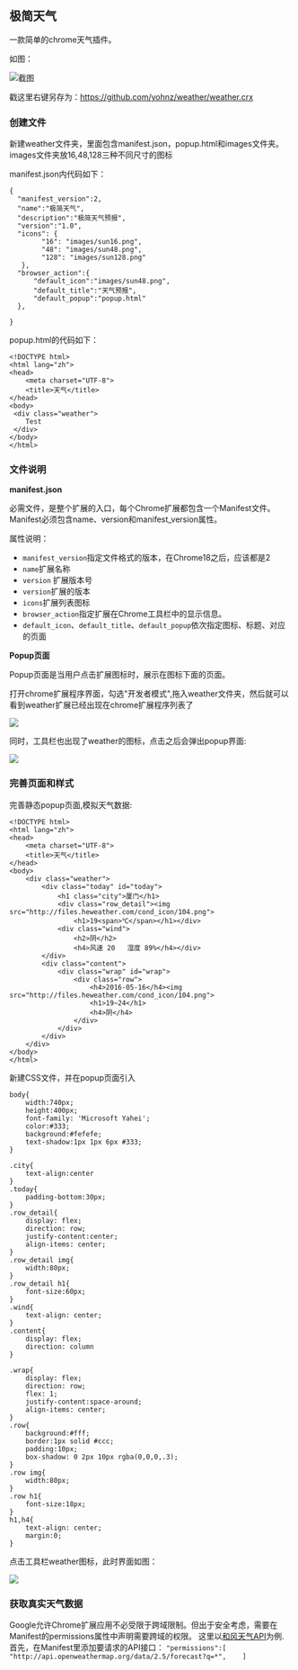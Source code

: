 ## 极简天气
一款简单的chrome天气插件。

如图：

![截图](./images/1.png "截图")

戳这里右键另存为：<https://github.com/yohnz/weather/weather.crx>


### 创建文件
新建weather文件夹，里面包含manifest.json，popup.html和images文件夹。images文件夹放16,48,128三种不同尺寸的图标

manifest.json内代码如下：
```
{
  "manifest_version":2,
  "name":"极简天气",
  "description":"极简天气预报",
  "version":"1.0",
  "icons": {
        "16": "images/sun16.png",
        "48": "images/sun48.png",
        "128": "images/sun128.png"
   },
  "browser_action":{
      "default_icon":"images/sun48.png",
      "default_title":"天气预报",
      "default_popup":"popup.html"
  },
   
}
```

popup.html的代码如下：
```
<!DOCTYPE html>
<html lang="zh">
<head>
    <meta charset="UTF-8">
    <title>天气</title>
</head>
<body>
 <div class="weather">    
    Test    
 </div>
</body>
</html>
```
### 文件说明

**manifest.json**

必需文件，是整个扩展的入口，每个Chrome扩展都包含一个Manifest文件。Manifest必须包含name、version和manifest_version属性。

属性说明：

- `manifest_version`指定文件格式的版本，在Chrome18之后，应该都是2
- `name`扩展名称
- `version` 扩展版本号
- `version`扩展的版本
- `icons`扩展列表图标
- `browser_action`指定扩展在Chrome工具栏中的显示信息。
- `default_icon`、`default_title`、`default_popup`依次指定图标、标题、对应的页面

**Popup页面**

Popup页面是当用户点击扩展图标时，展示在图标下面的页面。

打开chrome扩展程序界面，勾选"开发者模式",拖入weather文件夹，然后就可以看到weather扩展已经出现在chrome扩展程序列表了

![](./images/1.jpg)

同时，工具栏也出现了weather的图标，点击之后会弹出popup界面:

![](./images/2.jpg)


### 完善页面和样式
完善静态popup页面,模拟天气数据:
```
<!DOCTYPE html>
<html lang="zh">
<head>
    <meta charset="UTF-8">
    <title>天气</title>
</head>
<body>
    <div class="weather">
        <div class="today" id="today">
            <h1 class="city">厦门</h1>
            <div class="row_detail"><img src="http://files.heweather.com/cond_icon/104.png">
                <h1>19<span>℃</span></h1></div>
            <div class="wind">
                <h2>阴</h2>
                <h4>风速 20   湿度 89%</h4></div>
        </div>
        <div class="content">
            <div class="wrap" id="wrap">
                <div class="row">
                    <h4>2016-05-16</h4><img src="http://files.heweather.com/cond_icon/104.png">
                    <h1>19~24</h1>
                    <h4>阴</h4>
                </div>               
            </div>
        </div>
    </div>
</body>
</html>
```

新建CSS文件，并在popup页面引入
```
body{
    width:740px;
    height:400px;
    font-family: 'Microsoft Yahei';
    color:#333;
    background:#fefefe;
    text-shadow:1px 1px 6px #333;
}

.city{
    text-align:center
}
.today{
    padding-bottom:30px;
}
.row_detail{
    display: flex;
    direction: row;
    justify-content:center;
    align-items: center;
}
.row_detail img{
    width:80px;    
}
.row_detail h1{
    font-size:60px;
}
.wind{
    text-align: center;
}
.content{
    display: flex;
    direction: column
}

.wrap{
    display: flex;
    direction: row;
    flex: 1;
    justify-content:space-around;
    align-items: center;
}
.row{
    background:#fff;
    border:1px solid #ccc;
    padding:10px;
    box-shadow: 0 2px 10px rgba(0,0,0,.3);
}
.row img{
    width:80px;
}
.row h1{
    font-size:18px;
}
h1,h4{
    text-align: center;
    margin:0;
}

```
点击工具栏weather图标，此时界面如图：

![](./images/3.jpg)

### 获取真实天气数据
Google允许Chrome扩展应用不必受限于跨域限制。但出于安全考虑，需要在Manifest的permissions属性中声明需要跨域的权限。
这里以[和风天气API](http://www.heweather.com/)为例.
首先，在Manifest里添加要请求的API接口：
`
"permissions":[
     "http://api.openweathermap.org/data/2.5/forecast?q=*",   
  ]
`